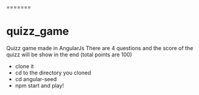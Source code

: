 
=======
# quizz_game
Quizz game made in AngularJs
There are 4 questions and the score of the quizz will be show in the end (total points are 100)
- clone it
- cd to the directory you cloned
- cd angular-seed
- npm start
and play!
